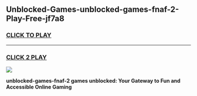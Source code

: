 
## Unblocked-Games-unblocked-games-fnaf-2-Play-Free-jf7a8
<h3>
<a href="https://premium76.site?title=unblocked-games-fnaf-2&ref=15A">CLICK TO PLAY</a></h3>
<hr>

<h3>
<a href="https://premium76.site?title=unblocked-games-fnaf-2&ref=15A">CLICK 2 PLAY</a>
  
</h3>

<a href="https://premium76.site?title=unblocked-games-fnaf-2&ref=15A"><img src="https://clearcache.store/games.png"></a>


**unblocked-games-fnaf-2 games unblocked: Your Gateway to Fun and Accessible Online Gaming**
